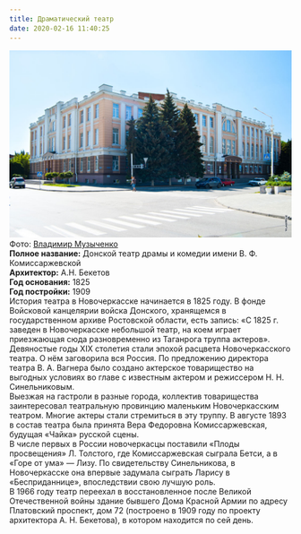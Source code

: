 ```yaml
---
title: Драматический театр
date: 2020-02-16 11:40:25
---
```


<div class="place">
  <div class="place-image">
    <img src="image.jpg#mesta" alt="Донской театр драмы и комедии имени В. Ф. Комиссаржевской" />
    <div class="place-image-source">
      Фото: <a href="https://www.vladmuz.ru/travel_photos/novocherkassk/architektur/" target="_blank">Владимир Музыченко</a>
    </div>
  </div>
  <div class="place-info">
    <div class="info-text">
      <div><b>Полное название:</b> Донской театр драмы и комедии имени В. Ф. Комиссаржевской</div>
      <div><b>Архитектор:</b> А.Н. Бекетов</div>
      <div><b>Год основания:</b> 1825</div>
      <div><b>Год постройки:</b> 1909</div>
    </div>
  </div>
  <div class="place-text">
    История театра в Новочеркасске начинается в 1825 году. В фонде Войсковой канцелярии войска Донского, хранящемся в государственном архиве Ростовской области, есть запись: «С 1825 г. заведен в Новочеркасске небольшой театр, на коем играет приезжающая сюда разновременно из Таганрога труппа актеров».<br />
    Девяностые годы XIX столетия стали эпохой расцвета Новочеркасского театра. О нём заговорила вся Россия. По предложению директора театра В. А. Вагнера было создано актерское товарищество на выгодных условиях во главе с известным актером и режиссером Н. Н. Синельниковым.<br />
    Выезжая на гастроли в разные города, коллектив товарищества заинтересовал театральную провинцию маленьким Новочеркасским театром. Многие актеры стали стремиться в эту труппу. В августе 1893 в состав театра была принята Вера Федоровна Комиссаржевская, будущая «Чайка» русской сцены.<br />
    В числе первых в России новочеркасцы поставили «Плоды просвещения» Л. Толстого, где Комиссаржевская сыграла Бетси, а в «Горе от ума» — Лизу. По свидетельству Синельникова, в Новочеркасске она впервые задумала сыграть Ларису в «Бесприданнице», впоследствии свою лучшую роль.<br />
    В 1966 году театр переехал в восстановленное после Великой Отечественной войны здание бывшего Дома Красной Армии по адресу Платовский проспект, дом 72 (построено в 1909 году по проекту архитектора А. Н. Бекетова), в котором находится по сей день.
  </div>
</div>

